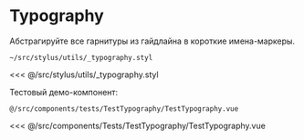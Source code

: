 # Typography

Абстрагируйте все гарнитуры из гайдлайна в короткие имена-маркеры.

<TestTypography />

<code class="code--path">~/src/stylus/utils/_typography.styl</code>

<<< @/src/stylus/utils/_typography.styl

Тестовый демо-компонент:

<code class="code--path">@/src/components/tests/TestTypography/TestTypography.vue</code>

<<< @/src/components/Tests/TestTypography/TestTypography.vue
